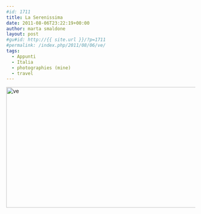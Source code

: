 ```yaml
---
#id: 1711
title: La Serenissima
date: 2011-08-06T23:22:19+00:00
author: marta smaldone
layout: post
#gu#id: http://{{ site.url }}/?p=1711
#permalink: /index.php/2011/08/06/ve/
tags:
  - Appunti
  - Italia
  - photographies (mine)
  - travel
---
```

<img class="aligncenter size-full wp-image-3720" src="{{ site.url }}/images/uploads/2011/08/ve.jpg" alt="ve" width="510" height="321" srcset="{{ site.url }}/images/uploads/2011/08/ve.jpg 510w, {{ site.url }}/images/uploads/2011/08/ve-300x189.jpg 300w" sizes="(max-width: 510px) 100vw, 510px" />